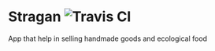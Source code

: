 # Stragan ![Travis CI][travis-ci]
App that help in selling handmade goods and ecological food

[travis-ci]: https://api.travis-ci.org/buahaha/stragan.svg?branch=master "Build status"
